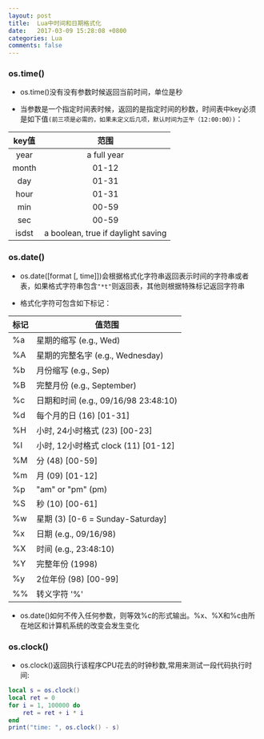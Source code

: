 ```yaml
---
layout: post
title:  Lua中时间和日期格式化
date:   2017-03-09 15:28:08 +0800
categories: Lua
comments: false
---
```


### os.time()

* os.time()没有没有参数时候返回当前时间，单位是秒

* 当参数是一个指定时间表时候，返回的是指定时间的秒数，时间表中key必须是如下值`(前三项是必需的，如果未定义后几项，默认时间为正午（12:00:00）)`：

| key值           |范围
| :-------------: | :-------------: |
| year            | a full year
| month           | 01-12
| day             | 01-31
| hour            | 01-31
| min             | 00-59
| sec             | 00-59
| isdst           | a boolean, true if daylight saving

### os.date()

* os.date([format [, time]])会根据格式化字符串返回表示时间的字符串或者表，如果格式字符串包含`"*t"`则返回表，其他则根据特殊标记返回字符串

* 格式化字符可包含如下标记：

标记 |值范围
----|----------------------------------
%a  |星期的缩写 (e.g., Wed)
%A  |星期的完整名字 (e.g., Wednesday)
%b  |月份缩写 (e.g., Sep)
%B  |完整月份 (e.g., September)
%c  |日期和时间 (e.g., 09/16/98 23:48:10)
%d  |每个月的日 (16) [01-31]
%H  |小时, 24小时格式 (23) [00-23]
%I  |小时, 12小时格式 clock (11) [01-12]
%M  |分 (48) [00-59]
%m  |月 (09) [01-12]
%p  | "am" or "pm" (pm)
%S  |秒 (10) [00-61]
%w  |星期 (3) [0-6 = Sunday-Saturday]
%x  |日期 (e.g., 09/16/98)
%X  |时间 (e.g., 23:48:10)
%Y  |完整年份 (1998)
%y  |2位年份 (98) [00-99]
%%  |转义字符 '%'  

* os.date()如何不传入任何参数，则等效%c的形式输出。%x、%X和%c由所在地区和计算机系统的改变会发生变化

### os.clock()

* os.clock()返回执行该程序CPU花去的时钟秒数,常用来测试一段代码执行时间:

```lua
local s = os.clock()
local ret = 0
for i = 1, 100000 do 
    ret = ret + i * i
end
print("time: ", os.clock() - s)
```

